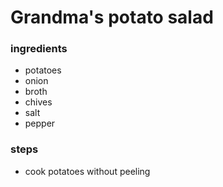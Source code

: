 # Grandma's potato salad

### ingredients
- potatoes
- onion
- broth
- chives
- salt
- pepper

### steps
- cook potatoes without peeling
